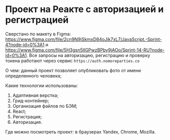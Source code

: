 # Проект на Реакте с авторизацией и регистрацией

Сверстано по макету в Figma: https://www.figma.com/file/2cn9N9jSkmxD84oJik7xL7/JavaScript.-Sprint-4?node-id=0%3A1 и https://www.figma.com/file/5H3gsn5lIGPwzBPby9jAOo/Sprint-14-RU?node-id=0%3A1.
Все запросы на авторизацию, регистрацию и проверку токена работают через сервис `https://auth.nomoreparties.co`

О чем: данный проект позволяет опубликовать фото от имени определенного человека;

Какие технологии использованы: 
1. Адаптивная верстка;
2. Грид-контейнер;
3. Организация файлов по БЭМ;
4. React;
5. Регистрация;
5. Авторизация.

Где можно посмотреть проект: в браузерах Yandex, Chrome, Mozilla.
